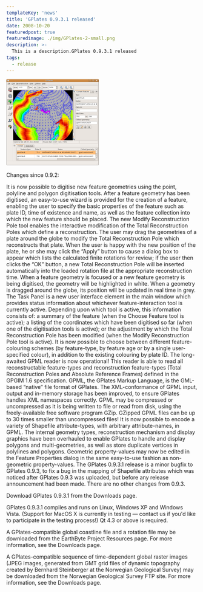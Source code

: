 ```yaml
---
templateKey: 'news'
title: 'GPlates 0.9.3.1 released'
date: 2008-10-20
featuredpost: true
featuredimage: ./img/GPlates-2-small.png
description: >-
  This is a description.GPlates 0.9.3.1 released
tags:
  - release
---
```


![GPlates 0.9.3.1 released](./img/GPlates-2-small.png)

Changes since 0.9.2:

It is now possible to digitise new feature geometries using the point, polyline and polygon digitisation tools. After a feature geometry has been digitised, an easy-to-use wizard is provided for the creation of a feature, enabling the user to specify the basic properties of the feature such as plate ID, time of existence and name, as well as the feature collection into which the new feature should be placed.
The new Modify Reconstruction Pole tool enables the interactive modification of the Total Reconstruction Poles which define a reconstruction. The user may drag the geometries of a plate around the globe to modify the Total Reconstruction Pole which reconstructs that plate. When the user is happy with the new position of the plate, he or she may click the “Apply” button to cause a dialog box to appear which lists the calculated finite rotations for review; if the user then clicks the “OK” button, a new Total Reconstruction Pole will be inserted automatically into the loaded rotation file at the appropriate reconstruction time.
When a feature geometry is focused or a new feature geometry is being digitised, the geometry will be highlighted in white. When a geometry is dragged around the globe, its position will be updated in real time in grey.
The Task Panel is a new user interface element in the main window which provides status information about whichever feature-interaction tool is currently active. Depending upon which tool is active, this information consists of: a summary of the feature (when the Choose Feature tool is active); a listing of the coordinates which have been digitised so far (when one of the digitisation tools is active); or the adjustment by which the Total Reconstruction Pole has been modified (when the Modify Reconstruction Pole tool is active).
It is now possible to choose between different feature-colouring schemes (by feature-type, by feature age or by a single user-specified colour), in addition to the existing colouring by plate ID.
The long-awaited GPML reader is now operational! This reader is able to read all reconstructable feature-types and reconstruction feature-types (Total Reconstruction Poles and Absolute Reference Frames) defined in the GPGIM 1.6 specification. GPML, the GPlates Markup Language, is the GML-based “native” file format of GPlates.
The XML-conformance of GPML input, output and in-memory storage has been improved, to ensure GPlates handles XML namespaces correctly.
GPML may be compressed or uncompressed as it is being written to file or read from disk, using the freely-available free software program GZip. GZipped GPML files can be up to 30 times smaller than uncompressed files!
It is now possible to encode a variety of Shapefile attribute-types, with arbitrary attribute-names, in GPML.
The internal geometry types, reconstruction mechanism and display graphics have been overhauled to enable GPlates to handle and display polygons and multi-geometries, as well as store duplicate vertices in polylines and polygons.
Geometric property-values may now be edited in the Feature Properties dialog in the same easy-to-use fashion as non-geometric property-values.
The GPlates 0.9.3.1 release is a minor bugfix to GPlates 0.9.3, to fix a bug in the mapping of Shapefile attributes which was noticed after GPlates 0.9.3 was uploaded, but before any release announcement had been made. There are no other changes from 0.9.3.

Download GPlates 0.9.3.1 from the Downloads page.

GPlates 0.9.3.1 compiles and runs on Linux, Windows XP and Windows Vista. (Support for MacOS X is currently in testing — contact us if you'd like to participate in the testing process!) Qt 4.3 or above is required.

A GPlates-compatible global coastline file and a rotation file may be downloaded from the EarthByte Project Resources page. For more information, see the Downloads page.

A GPlates-compatible sequence of time-dependent global raster images (JPEG images, generated from GMT grid files of dynamic topography created by Bernhard Steinberger at the Norwegian Geological Survey) may be downloaded from the Norwegian Geological Survey FTP site. For more information, see the Downloads page.
